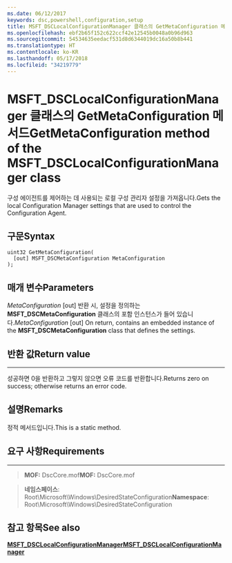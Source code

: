 ```yaml
---
ms.date: 06/12/2017
keywords: dsc,powershell,configuration,setup
title: MSFT_DSCLocalConfigurationManager 클래스의 GetMetaConfiguration 메서드
ms.openlocfilehash: ebf2b65f152c622ccf42e12545b0048a0b96d963
ms.sourcegitcommit: 54534635eedacf531d8d6344019dc16a50b8b441
ms.translationtype: HT
ms.contentlocale: ko-KR
ms.lasthandoff: 05/17/2018
ms.locfileid: "34219779"
---
```

# <a name="getmetaconfiguration-method-of-the-msftdsclocalconfigurationmanager-class"></a><span data-ttu-id="fcb14-103">MSFT_DSCLocalConfigurationManager 클래스의 GetMetaConfiguration 메서드</span><span class="sxs-lookup"><span data-stu-id="fcb14-103">GetMetaConfiguration method of the MSFT_DSCLocalConfigurationManager class</span></span>

<span data-ttu-id="fcb14-104">구성 에이전트를 제어하는 데 사용되는 로컬 구성 관리자 설정을 가져옵니다.</span><span class="sxs-lookup"><span data-stu-id="fcb14-104">Gets the local Configuration Manager settings that are used to control the Configuration Agent.</span></span>

<a name="syntax"></a><span data-ttu-id="fcb14-105">구문</span><span class="sxs-lookup"><span data-stu-id="fcb14-105">Syntax</span></span>
------

```mof
uint32 GetMetaConfiguration(
  [out] MSFT_DSCMetaConfiguration MetaConfiguration
);
```

<a name="parameters"></a><span data-ttu-id="fcb14-106">매개 변수</span><span class="sxs-lookup"><span data-stu-id="fcb14-106">Parameters</span></span>
----------

<span data-ttu-id="fcb14-107">*MetaConfiguration* \[out\] 반환 시, 설정을 정의하는 **MSFT_DSCMetaConfiguration** 클래스의 포함 인스턴스가 들어 있습니다.</span><span class="sxs-lookup"><span data-stu-id="fcb14-107">*MetaConfiguration* \[out\] On return, contains an embedded instance of the **MSFT_DSCMetaConfiguration** class that defines the settings.</span></span>

## <a name="return-value"></a><span data-ttu-id="fcb14-108">반환 값</span><span class="sxs-lookup"><span data-stu-id="fcb14-108">Return value</span></span>
------------

<span data-ttu-id="fcb14-109">성공하면 0을 반환하고 그렇지 않으면 오류 코드를 반환합니다.</span><span class="sxs-lookup"><span data-stu-id="fcb14-109">Returns zero on success; otherwise returns an error code.</span></span>

## <a name="remarks"></a><span data-ttu-id="fcb14-110">설명</span><span class="sxs-lookup"><span data-stu-id="fcb14-110">Remarks</span></span>

<span data-ttu-id="fcb14-111">정적 메서드입니다.</span><span class="sxs-lookup"><span data-stu-id="fcb14-111">This is a static method.</span></span>

## <a name="requirements"></a><span data-ttu-id="fcb14-112">요구 사항</span><span class="sxs-lookup"><span data-stu-id="fcb14-112">Requirements</span></span>
------------
><span data-ttu-id="fcb14-113">**MOF:** DscCore.mof</span><span class="sxs-lookup"><span data-stu-id="fcb14-113">**MOF:** DscCore.mof</span></span>

><span data-ttu-id="fcb14-114">**네임스페이스**: Root\Microsoft\Windows\DesiredStateConfiguration</span><span class="sxs-lookup"><span data-stu-id="fcb14-114">**Namespace**: Root\Microsoft\Windows\DesiredStateConfiguration</span></span>


## <a name="see-also"></a><span data-ttu-id="fcb14-115">참고 항목</span><span class="sxs-lookup"><span data-stu-id="fcb14-115">See also</span></span>


[<span data-ttu-id="fcb14-116">**MSFT_DSCLocalConfigurationManager**</span><span class="sxs-lookup"><span data-stu-id="fcb14-116">**MSFT_DSCLocalConfigurationManager**</span></span>](msft-dsclocalconfigurationmanager.md)